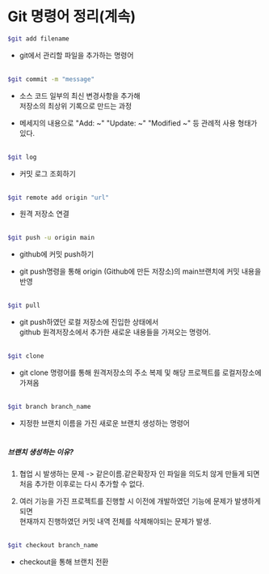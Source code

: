 # Git 명령어 정리(계속)

```bash
$git add filename
```

-   git에서 관리할 파일을 추가하는 명령어</br></br>

```bash
$git commit -m "message"
```

-   소스 코드 일부의 최신 변경사항을 추가해</br>저장소의 최상위 기록으로 만드는 과정

-   메세지의 내용으로 "Add: ~" "Update: ~" "Modified ~" 등 관례적 사용 형태가 있다.</br></br>

```bash
$git log
```

-   커밋 로그 조회하기</br></br>

```bash
$git remote add origin "url"
```

-   원격 저장소 연결</br></br>

```bash
$git push -u origin main
```

-   github에 커밋 push하기

-   git push명령을 통해 origin (Github에 만든 저장소)의 main브랜치에 커밋 내용을 반영</br></br>

```bash
$git pull
```

-   git push하였던 로컬 저장소에 진입한 상태에서</br>github 원격저장소에서 추가한 새로운 내용들을 가져오는 명령어.</br></br>

```bash
$git clone
```

-   git clone 명령어를 통해 원격저장소의 주소 복제 및 해당 프로젝트를 로컬저장소에 가져옴</br></br>

```bash
$git branch branch_name
```

-   지정한 브랜치 이름을 가진 새로운 브랜치 생성하는 명령어</br></br>

##### 브랜치 생성하는 이유?

1. 협업 시 발생하는 문제 -> 같은이름.같은확장자 인 파일을 의도치 않게 만들게 되면 처음 추가한 이후로는 다시 추가할 수 없다. </br>

2. 여러 기능을 가진 프로젝트를 진행할 시 이전에 개발하였던 기능에 문제가 발생하게 되면</br>현재까지 진행하였던 커밋 내역 전체를 삭제해야되는 문제가 발생.</br></br>

```bash
$git checkout branch_name
```

-   checkout을 통해 브랜치 전환</br></br>
